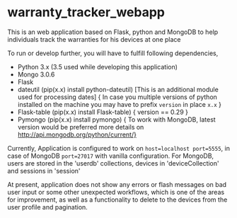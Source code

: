 # warranty_tracker_webapp
This is an web application based on Flask, python and MongoDB to help individuals track the warranties for his devices at one place

To run or develop further, you will have to fulfill following dependencies,
- Python 3.x (3.5 used while developing this application)
- Mongo 3.0.6
- Flask
- dateutil (pip(x.x) install python-dateutil) [This is an additional module used for processing dates]
  { In case you multiple versions of python installed on the machine you may have to prefix `version` in place `x.x` }
- Flask-table (pip(x.x) install Flask-table) { version == 0.29 }
- Pymongo (pip(x.x) install pymongo)
 { To work with MongoDB, latest version would be preferred more details on http://api.mongodb.org/python/current/}
 
 Currently, Application is configured to work on `host=localhost port=5555`, in case of MongoDB `port=27017` with vanilla configuration.
 For MongoDB, users are stored in the 'userdb' collections, devices in 'deviceCollection' and sessions in 'session'
 
 At present, application does not show any errors or flash messages on bad user input or some other unexpected workflows, which is one
 of the areas for improvement, as well as a functionality to delete to the devices from the user profile and pagination.
